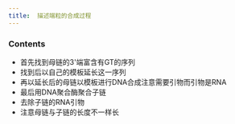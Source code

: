 ```yaml
---
title:  描述端粒的合成过程
--- 
```

### Contents
 - 首先找到母链的3'端富含有GT的序列
 - 找到后以自己的模板延长这一序列
 - 再以延长后的母链以模板进行DNA合成注意需要引物而引物是RNA
 - 最后用DNA聚合酶聚合子链
 - 去除子链的RNA引物
 - 注意母链与子链的长度不一样长

